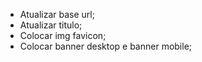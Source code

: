 - Atualizar base url;
- Atualizar titulo;
- Colocar img favicon;
- Colocar banner desktop e banner mobile;